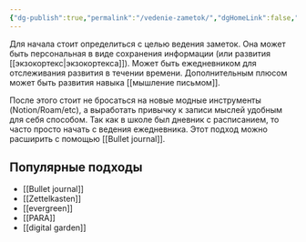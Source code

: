 ```yaml
---
{"dg-publish":true,"permalink":"/vedenie-zametok/","dgHomeLink":false,"dgPassFrontmatter":true}
---
```



Для начала стоит определиться с целью ведения заметок. Она может быть персональная в виде сохранения информации (или развития [[экзокортекс|экзокортекса]]). Может быть ежедневником для отслеживания развития в течении времени. Дополнительным плюсом может быть развития навыка [[мышление письмом]].

После этого стоит не бросаться на новые модные инструменты (Notion/Roam/etc), а выработать привычку к записи мыслей удобным для себя способом. Так как в школе был дневник с расписанием, то часто просто начать с ведения ежедневника. Этот подход можно расширить с помощью [[Bullet journal]].

## Популярные подходы

- [[Bullet journal]]
- [[Zettelkasten]]
- [[evergreen]]
- [[PARA]]
- [[digital garden]]

